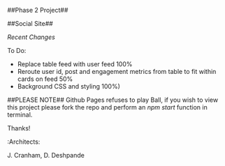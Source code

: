 ##Phase 2 Project##

##Social Site##

_Recent Changes_

To Do:
- Replace table feed with user feed 100%
- Reroute user id, post and engagement metrics from table to fit within cards on feed 50%
- Background CSS and styling 100%)

##PLEASE NOTE##
Github Pages refuses to play Ball, if you wish to view this project please fork the repo and perform an _npm start_ function in terminal.

Thanks! 

:Architects:

J. Cranham, D. Deshpande
